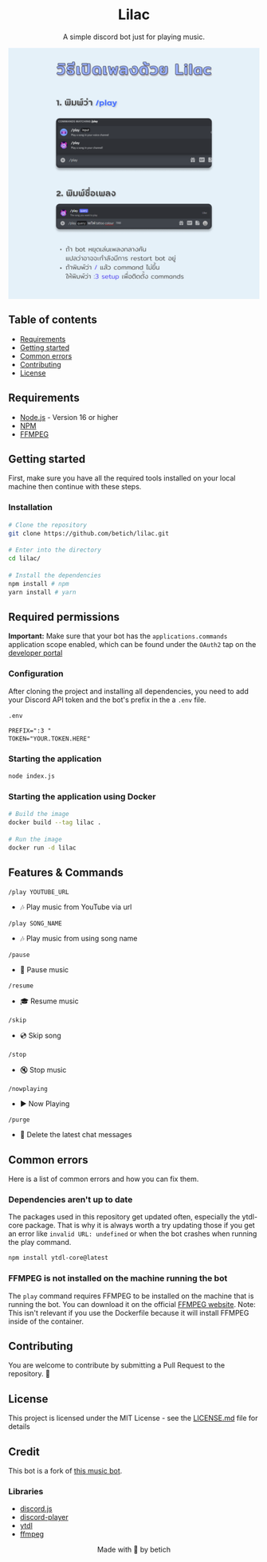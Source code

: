 <h1 align="center">Lilac</h1>

<p align="center">A simple discord bot just for playing music.</p>

<img src="./assets/how-to-use.png" align="center">

## Table of contents

* [Requirements](#requirements)
* [Getting started](#getting-started)
* [Common errors](#common-errors)
* [Contributing](#contributing)
* [License](#license)

## Requirements

- [Node.js](https://nodejs.org/en/) - Version 16 or higher
- [NPM](https://www.npmjs.com/)
- [FFMPEG](https://www.ffmpeg.org/)

## Getting started

First, make sure you have all the required tools installed on your local machine then continue with these steps.

### Installation

```bash
# Clone the repository
git clone https://github.com/betich/lilac.git

# Enter into the directory
cd lilac/

# Install the dependencies
npm install # npm
yarn install # yarn
```

## Required permissions

**Important:** Make sure that your bot has the `applications.commands` application scope enabled, which can be found under the `OAuth2` tap on the [developer portal](https://discord.com/developers/applications/)

### Configuration

After cloning the project and installing all dependencies, you need to add your Discord API token and the bot's prefix in the a `.env` file.

`.env`
```env
PREFIX=":3 "
TOKEN="YOUR.TOKEN.HERE"
```

### Starting the application

```bash
node index.js
```

### Starting the application using Docker

```bash
# Build the image
docker build --tag lilac .

# Run the image
docker run -d lilac
```

## Features & Commands

`/play YOUTUBE_URL`

* 🎶 Play music from YouTube via url

`/play SONG_NAME`

* 🎶 Play music from using song name

`/pause`

* 📃 Pause music

`/resume`

* 🎓 Resume music

`/skip`

* 💿 Skip song

`/stop`

* 🔇 Stop music

`/nowplaying`

* ▶ Now Playing

`/purge`

* 🚮 Delete the latest chat messages

## Common errors

Here is a list of common errors and how you can fix them.

### Dependencies aren't up to date

The packages used in this repository get updated often, especially the ytdl-core package. That is why it is always worth a try updating those if you get an error like `invalid URL: undefined` or when the bot crashes when running the play command.

```bash
npm install ytdl-core@latest
```

### FFMPEG is not installed on the machine running the bot

The `play` command requires FFMPEG to be installed on the machine that is running the bot. You can download it on the official [FFMPEG website](https://www.ffmpeg.org/). Note: This isn't relevant if you use the Dockerfile because it will install FFMPEG inside of the container.

## Contributing

You are welcome to contribute by submitting a Pull Request to the repository. 🤍

## License

This project is licensed under the MIT License - see the [LICENSE.md](LICENSE) file for details

## Credit

This bot is a fork of [this music bot](https://github.com/TannerGabriel/discord-bot).

### Libraries

* [discord.js](https://www.npmjs.com/package/discord.js)
* [discord-player](https://www.npmjs.com/package/discord-player)
* [ytdl](https://www.npmjs.com/package/ytdl-core)
* [ffmpeg](https://www.ffmpeg.org/)

<p align="center">Made with 🤍 by betich</p>